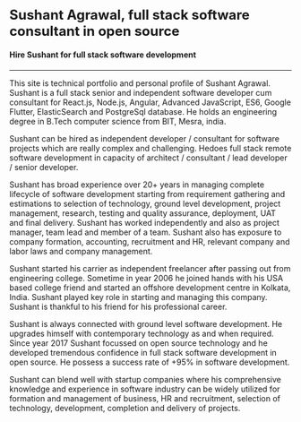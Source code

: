 # Sushant Agrawal, full stack software consultant in open source 
#### Hire Sushant for full stack software development
---

This site is technical portfolio and personal profile of Sushant Agrawal. Sushant is a full stack senior and independent software developer cum consultant for React.js, Node.js, Angular, Advanced JavaScript, ES6, Google Flutter, ElasticSearch and PostgreSql database. He holds an engineering degree in B.Tech computer science from BIT, Mesra, india. 

Sushant can be hired as independent developer / consultant for software projects which are really complex and challenging. Hedoes full stack remote software development in capacity of architect / consultant / lead developer / senior developer.

Sushant has broad experience over 20+ years in managing complete lifecycle of software development starting from requirement gathering and estimations to selection of technology, ground level development, project management, research, testing and quality assurance, deployment, UAT and final delivery. Sushant has worked independently and also as project manager, team lead and member of a team. Sushant also has exposure to company formation, accounting, recruitment and HR, relevant company and labor laws and company management.

Sushant started his carrier as independent freelancer after passing out from engineering college. Sometime in year 2006 he joined hands with his USA based college friend and started an offshore development centre in Kolkata, India. Sushant played key role in starting and managing this company. Sushant is thankful to his friend for his professional career.

Sushant is always connected with ground level software development. He upgrades himself with contemporary technology as and when required. Since year 2017 Sushant focussed on open source technology and he developed tremendous confidence in full stack software development in open source. He possess a success rate of +95% in software development.

Sushant can blend well with startup companies where his comprehensive knowledge and experience in software industry can be widely utilized for formation and management of business, HR and recruitment, selection of technology, development, completion and delivery of projects.

<style>
    h1 {
        font-size: 1.5rem;
    }
</style>